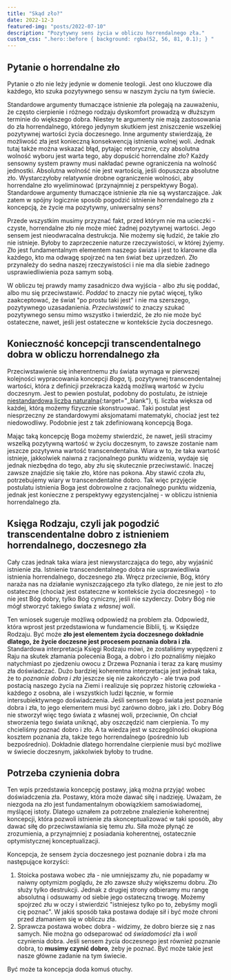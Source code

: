 ```yaml
---
title: "Skąd zło?"
date: 2022-12-3
featured-img: "posts/2022-07-10"
description: "Pozytywny sens życia w obliczu horrendalnego zła."
custom_css: ".hero::before { background: rgba(52, 56, 81, 0.1); } "
---
```


## Pytanie o horrendalne zło

Pytanie o zło nie leży jedynie w domenie teologii. Jest ono kluczowe dla każdego, kto szuka pozytywnego sensu w naszym życiu na tym świecie.

Standardowe argumenty tłumaczące istnienie zła polegają na zauważeniu, że często cierpienie i różnego rodzaju dyskomfort prowadzą w dłuższym terminie do większego dobra. Niestey te argumenty nie mają zastosowania do zła horrendalnego, którego jedynym skutkiem jest zniszczenie wszelkiej pozytywnej wartości życia doczesnego. Inne argumenty stwierdzają, że możliwość zła jest konieczną konsekwencją istnienia wolnej woli. Jednak tutaj także można wskazać błąd, pytając retorycznie, czy absolutna wolność wyboru jest warta tego, aby dopuścić horrendalne zło? Każdy sensowny system prawny musi nakładać pewne ograniczenia na wolność jednostki. Absolutna wolność nie jest wartością, jeśli dopuszcza absolutne zło. Wystarczyłoby relatywnie drobne ograniczenie wolności, aby horrendalne zło wyeliminować (przynajmniej z perspektywy Boga). Standardowe argumenty tłumaczące istnienie zła nie są wystarczające. Jak zatem w spójny logicznie sposób pogodzić istnienie horrendalnego zła z koncepcją, że życie ma pozytywny, uniwersalny sens?

Przede wszystkim musimy przyznać fakt, przed którym nie ma ucieczki - czyste, horrendalne zło nie może mieć żadnej pozytywnej wartości. Jego sensem jest nieodwracalna destrukcja. Nie możemy się łudzić, że takie zło nie istnieje. Byłoby to zaprzeczenie naturze rzeczywistości, w której żyjemy. Zło jest fundamentalnym elementem naszego świata i jest to klarowne dla każdego, kto ma odwagę spojrzeć na ten świat bez uprzedzeń. Zło przynależy do sedna naszej rzeczywistości i nie ma dla siebie żadnego usprawiedliwienia poza samym sobą.

W obliczu tej prawdy mamy zasadniczo dwa wyjścia - albo złu się poddać, albo mu się przeciwstawić. *Poddać* to znaczy nie pytać więcej, tylko zaakceptować, że świat "po prostu taki jest" i nie ma szerszego, pozytywnego uzasadanienia. *Przeciwstawić* to znaczy szukać pozytywnego sensu mimo wszystko i twierdzić, że zło nie może być ostateczne, nawet, jeśli jest ostateczne w kontekście życia doczesnego.

## Konieczność koncepcji transcendentalnego dobra w obliczu horrendalnego zła

Przeciwstawienie się inherentnemu złu świata wymaga w pierwszej kolejności wypracowania koncepcji *Boga*, tj. pozytywnej transcendentalnej wartości, która z definicji przekracza każdą możliwą wartość w życiu doczesnym. Jest to pewien postulat, podobny do postulatu, że istnieje [niestandardowa liczba naturalna][non-standard-natural-number]{:target="_blank"}, tj. liczba większa od każdej, którą możemy fizycznie skonstruować. Taki postulat jest niesprzeczny ze standardowymi aksjomatami matematyki, chociaż jest też niedowodliwy. Podobnie jest z tak zdefiniowaną koncepcją Boga.

Mając taką koncepcję Boga możemy stwierdzić, że nawet, jeśli stracimy wszelką pozytywną wartość w życiu doczesnym, to zawsze zostanie nam jeszcze pozytywna wartość transcendentalna. Wiara w to, że taka wartość istnieje, jakkolwiek naiwna z racjonalnego punktu widzenia, wydaje się jednak niezbędna do tego, aby złu się skutecznie przeciwstawić. Inaczej zawsze znajdzie się takie zło, które nas pokona. Aby stawić czoła złu, potrzebujemy wiary w transcendentalne dobro. Tak więc przyjęcie postulatu istnienia Boga jest dobrowolne z racjonalnego punktu widzenia, jednak jest konieczne z perspektywy egzystencjalnej - w obliczu istnienia horrendalnego zła.

## Księga Rodzaju, czyli jak pogodzić transcendentalne dobro z istnieniem horrendalnego, doczesnego zła

Cały czas jednak taka wiara jest niewystarczająca do tego, aby wyjaśnić istnienie zła. Istnienie transcendentalnego dobra nie usprawiedliwia istnienia horrendalnego, doczesnego zła. Wręcz przeciwnie, Bóg, który naraża nas na działanie wyniszczającego zła tylko dlatego, że nie jest to zło ostateczne (chociaż jest ostateczne w kontekście życia doczesnego) - to nie jest Bóg dobry, tylko Bóg cyniczny, jeśli nie szyderczy. Dobry Bóg nie mógł stworzyć takiego świata z *własnej woli*.

Ten wniosek sugeruje możliwą odpowiedź na problem zła. Odpowiedź, która wprost jest przedstawiona w fundamencie Biblii, tj. w Księdze Rodzaju. Być może **zło jest elementem życia doczesnego dokładnie dlatego, że życie doczesne jest procesem poznania dobra i zła**. Standardowa interpretacja Księgi Rodzaju mówi, że zostaliśmy wypędzeni z Raju na skutek złamania polecenia Boga, a dobro i zło poznaliśmy niejako natychmiast po zjedzeniu owocu z Drzewa Poznania i teraz za karę musimy zła doświadczać. Dużo bardziej koherentna interpretacja jest jednak taka, że to *poznanie dobra i zła* jeszcze się nie zakończyło - ale trwa pod postacią naszego życia na Ziemi i realizuje się poprzez historię człowieka - każdego z osobna, ale i wszystkich ludzi łącznie, w formie intersubiektywnego doświadczenia. Jeśli sensem tego świata jest poznanie dobra i zła, to jego elementem musi być zarówno dobro, jak i zło. Dobry Bóg nie stworzył więc tego świata z własnej woli, przeciwnie, On chciał stworzenia tego świata uniknąć, aby oszczędzić nam cierpienia. To my chcieliśmy poznać dobro i zło. A ta wiedza jest w szczególności okupiona kosztem poznania zła, także tego horrendalnego (pośrednio lub bezpośrednio). Dokładnie dlatego horrendalne cierpienie musi być możliwe w świecie doczesnym, jakkolwiek byłoby to trudne.

## Potrzeba czynienia dobra

Ten wpis przedstawia koncepcję postawy, jaką można przyjąć wobec doświadczenia zła. Postawy, która może dawać siłę i nadzieję. Uważam, że niezgoda na zło jest fundamentalnym obowiązkiem samoświadomej, myślącej istoty. Dlatego uznałem za potrzebne znalezienie koherentnej koncepcji, która pozwoli istnienie zła skonceptualizować w taki sposób, aby dawać siłę do przeciwstawiania się temu złu. Siła może płynąć ze zrozumienia, a przynajmniej z posiadania koherentnej, ostatecznie optymistycznej konceptualizacji.

Koncepcja, że sensem życia doczesnego jest poznanie dobra i zła ma następujące korzyści:
1. Stoicka postawa wobec zła - nie umniejszamy złu, nie popadamy w naiwny optymizm poglądu, że zło zawsze służy większemu dobru. Zło służy tylko destrukcji. Jednak z drugiej strony odbieramy mu rangę absolutną i odsuwamy od siebie jego ostateczną trwogę. Możemy spojrzeć złu w oczy i stwierdzić "istniejesz tylko po to, żebyśmy mogli cię poznać". W jakiś sposób taka postawa dodaje sił i być może chroni przed złamaniem się w obliczu zła.
2. Sprawcza postawa wobec dobra - widzimy, że dobro bierze się z nas samych. Nie można go odseparować od *świadomości* zła i *woli* czynienia dobra. Jeśli sensem życia doczesnego jest również poznanie dobra, to **musimy czynić dobro**, żeby je poznać. Być może takie jest nasze główne zadanie na tym świecie.

Być może ta koncepcja doda komuś otuchy.

[non-standard-natural-number]: https://en.wikipedia.org/wiki/Non-standard_model_of_arithmetic